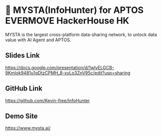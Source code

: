 # 🤖 MYSTA(InfoHunter) for APTOS EVERMOVE HackerHouse HK

MYSTA is the largest cross-platform data-sharing network, to unlock data value with AI Agent and APTOS.

## Slides Link

https://docs.google.com/presentation/d/1wlyELGCB-9KmIok9481u1qDtzCPMH_8-xyLo3ZnV95c/edit?usp=sharing

## GitHub Link

https://github.com/Kevin-free/InfoHunter

## Demo Site

https://www.mysta.ai/
